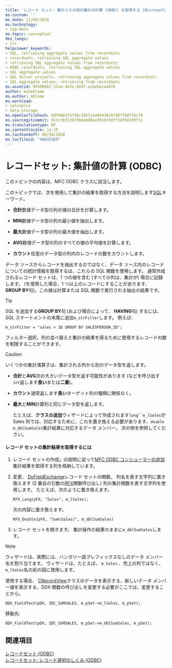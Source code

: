 ```yaml
---
title: 'レコード セット: 集計とその他の集計の計算 (ODBC) を取得する |Microsoft Docs'
ms.custom: ''
ms.date: 11/04/2016
ms.technology:
- cpp-data
ms.topic: conceptual
dev_langs:
- C++
helpviewer_keywords:
- SQL, retrieving aggregate values from recordsets
- recordsets, retrieving SQL aggregate values
- retrieving SQL aggregate values from recordsets
- ODBC recordsets, retrieving SQL aggregate values
- SQL aggregate values
- SQL Server projects, retrieving aggregate values from recordsets
- SQL aggregate values, retrieving from recordsets
ms.assetid: 94500662-22a4-443e-82d7-acbe6eca447b
author: mikeblome
ms.author: mblome
ms.workload:
- cplusplus
- data-storage
ms.openlocfilehash: 8d78b6375736c35b7a1d49436c870d7f807f6c78
ms.sourcegitcommit: 913c3bf23937b64b90ac05181fdff3df947d9f1c
ms.translationtype: MT
ms.contentlocale: ja-JP
ms.lasthandoff: 09/18/2018
ms.locfileid: "46032368"
---
```

# <a name="recordset-obtaining-sums-and-other-aggregate-results-odbc"></a>レコードセット: 集計値の計算 (ODBC)

このトピックの内容は、MFC ODBC クラスに該当します。  
  
このトピックでは、次を使用して集計の結果を取得する方法を説明します[SQL](../../data/odbc/sql.md)キーワード。  
  
- **合計**数値データ型の列の値の合計を計算します。  
  
- **MIN**数値データ型の列の最小値を抽出します。  
  
- **最大**数値データ型の列の最大値を抽出します。  
  
- **AVG**数値データ型の列のすべての値の平均値を計算します。  
  
- **カウント**任意のデータ型の列内のレコードの数をカウントします。  
  
データ ソースからレコードを抽出するのではなく、データ ソース内のレコードについての統計情報を取得するは、これらの SQL 関数を使用します。 通常作成されるレコード セットは、1 つの値を含む (すべての列は、集計が) 場合に記録します。 (を使用した場合、1 つ以上のレコードにすることがあります、 **GROUP BY**句)。この値は計算または SQL 関数で実行される抽出の結果です。  
  
> [!TIP]
>  SQL を追加する**GROUP BY**句 (および場合によって、 **HAVING**句) するには、SQL ステートメントの末尾に追加`m_strFilter`します。 例えば:  
  
```  
m_strFilter = "sales > 10 GROUP BY SALESPERSON_ID";  
```  
  
フィルター選択、列の並べ替えと集計の結果を得るために使用するレコードの数を制限することができます。  
  
> [!CAUTION]
>  いくつかの集計演算子は、集計される列から別のデータ型を返します。  
  
- **合計**と**AVG**次の大きいデータ型を返す可能性があります (などを呼び出す`int`返します**長い**または**二重**)。  
  
- **カウント**通常返します**長い**ターゲット列の種類に関係なく。  
  
- **最大**と**MIN**計算列と同じデータ型を返します。  
  
     たとえば、**クラスの追加**ウィザードによって作成されます`long``m_lSales`が Sales 列では、対応するために、これを置き換える必要があります、`double m_dblSumSales`集計結果に対応するデータ メンバー。 次の例を参照してください。  
  
#### <a name="to-obtain-an-aggregate-result-for-a-recordset"></a>レコード セットの集計結果を取得するには  
  
1. レコード セットの作成」の説明に従って[MFC ODBC コンシューマーの追加](../../mfc/reference/adding-an-mfc-odbc-consumer.md)集計結果を取得する列を格納しています。  
  
1. 変更、 [DoFieldExchange](../../mfc/reference/crecordset-class.md#dofieldexchange)レコード セットの関数。 列名を表す文字列に置き換えます (2 番目の引数の[RFX](../../data/odbc/record-field-exchange-using-rfx.md)関数呼び出し) 列の集計関数を表す文字列を使用します。 たとえば、次のように置き換えます。  
  
    ```  
    RFX_Long(pFX, "Sales", m_lSales);  
    ```  
  
     次の内容に置き換えます。  
  
    ```  
    RFX_Double(pFX, "Sum(Sales)", m_dblSumSales)  
    ```  
  
1. レコード セットを開きます。 集計操作の結果のままに`m_dblSumSales`します。  
  
> [!NOTE]
>  ウィザードは、実際には、ハンガリー語プレフィックスなしのデータ メンバー名を割り当てます。 ウィザードは、たとえば、 `m_Sales` 、売上の列ではなく、`m_lSales`名の前の図に使用します。  
  
使用する場合、 [CRecordView](../../mfc/reference/crecordview-class.md)クラスのデータを表示する、新しいデータ メンバー値を表示する、DDX 関数の呼び出しを変更する必要がここでは、変更することから。  
  
```  
DDX_FieldText(pDX, IDC_SUMSALES, m_pSet->m_lSales, m_pSet);  
```  
  
移動先:  
  
```  
DDX_FieldText(pDX, IDC_SUMSALES, m_pSet->m_dblSumSales, m_pSet);  
```  
  
## <a name="see-also"></a>関連項目  

[レコードセット (ODBC)](../../data/odbc/recordset-odbc.md)<br/>
[レコードセット: レコード選択のしくみ (ODBC)](../../data/odbc/recordset-how-recordsets-select-records-odbc.md)